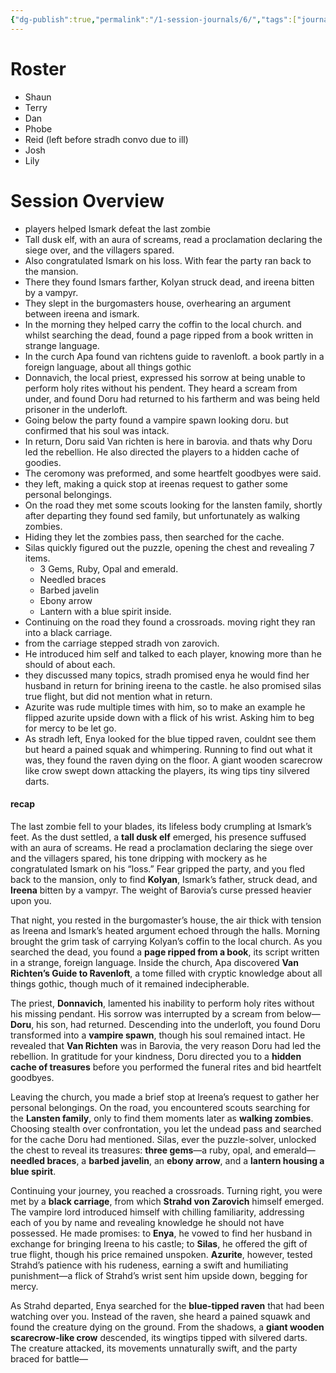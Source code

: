 ```yaml
---
{"dg-publish":true,"permalink":"/1-session-journals/6/","tags":["journal"]}
---
```





# Roster 
- Shaun 
- Terry 
- Dan 
- Phobe 
- Reid (left before stradh convo due to ill) 
- Josh 
- Lily 

# Session Overview
- players helped Ismark defeat the last zombie 
- Tall dusk elf, with an aura of screams, read a proclamation declaring the siege over, and the villagers spared. 
- Also congratulated Ismark on his loss. With fear the party ran back to the mansion. 
- There they found Ismars farther, Kolyan struck dead, and ireena bitten by a vampyr. 
- They slept in the burgomasters house, overhearing an argument between ireena and ismark. 
- In the morning they helped carry the coffin to the local church. and whilst searching the dead, found a page ripped from a book written in strange language.
- In the curch Apa found van richtens guide to ravenloft. a book partly in a foreign language, about all things gothic
- Donnavich, the local priest, expressed his sorrow at being unable to perform holy rites without his pendent. They heard a scream from under, and found Doru had returned to his fartherm and was being held prisoner in the underloft. 
- Going below the party found a vampire spawn looking doru. but confirmed that his soul was intack. 
- In return, Doru said Van richten is here in barovia. and thats why Doru led the rebellion. He also directed the players to a hidden cache of goodies. 
- The ceromony was preformed, and some heartfelt goodbyes were said. 
- they left, making a quick stop at ireenas request to gather some personal belongings. 
- On the road they met some scouts looking for the lansten family, shortly after departing they found sed family, but unfortunately as walking zombies. 
- Hiding they let the zombies pass, then searched for the cache. 
- Silas quickly figured out the puzzle, opening the chest and revealing 7 items. 
	- 3 Gems, Ruby, Opal and emerald. 
	- Needled braces 
	- Barbed javelin 
	- Ebony arrow 
	- Lantern with a blue spirit inside. 
- Continuing on the road they found a crossroads. moving right they ran into a black carriage. 
- from the carriage stepped stradh von zarovich. 
- He introduced him self and talked to each player, knowing more than he should of about each. 
- they discussed many topics, stradh promised enya he would find her husband in return for brining ireena to the castle. he also promised silas true flight, but did not mention what in return. 
- Azurite was rude multiple times with him, so to make an example he flipped azurite upside down with a flick of his wrist. Asking him to beg for mercy to be let go. 
- As stradh left, Enya looked for the blue tipped raven, couldnt see them but heard a pained squak and whimpering. Running to find out what it was, they found the raven dying on the floor. A giant wooden scarecrow like crow swept down attacking the players, its wing tips tiny silvered darts. 

#### recap
The last zombie fell to your blades, its lifeless body crumpling at Ismark’s feet. As the dust settled, a **tall dusk elf** emerged, his presence suffused with an aura of screams. He read a proclamation declaring the siege over and the villagers spared, his tone dripping with mockery as he congratulated Ismark on his “loss.” Fear gripped the party, and you fled back to the mansion, only to find **Kolyan**, Ismark’s father, struck dead, and **Ireena** bitten by a vampyr. The weight of Barovia’s curse pressed heavier upon you.

That night, you rested in the burgomaster’s house, the air thick with tension as Ireena and Ismark’s heated argument echoed through the halls. Morning brought the grim task of carrying Kolyan’s coffin to the local church. As you searched the dead, you found a **page ripped from a book**, its script written in a strange, foreign language. Inside the church, Apa discovered **Van Richten’s Guide to Ravenloft**, a tome filled with cryptic knowledge about all things gothic, though much of it remained indecipherable.

The priest, **Donnavich**, lamented his inability to perform holy rites without his missing pendant. His sorrow was interrupted by a scream from below—**Doru**, his son, had returned. Descending into the underloft, you found Doru transformed into a **vampire spawn**, though his soul remained intact. He revealed that **Van Richten** was in Barovia, the very reason Doru had led the rebellion. In gratitude for your kindness, Doru directed you to a **hidden cache of treasures** before you performed the funeral rites and bid heartfelt goodbyes.

Leaving the church, you made a brief stop at Ireena’s request to gather her personal belongings. On the road, you encountered scouts searching for the **Lansten family**, only to find them moments later as **walking zombies**. Choosing stealth over confrontation, you let the undead pass and searched for the cache Doru had mentioned. Silas, ever the puzzle-solver, unlocked the chest to reveal its treasures: **three gems**—a ruby, opal, and emerald—**needled braces**, a **barbed javelin**, an **ebony arrow**, and a **lantern housing a blue spirit**.

Continuing your journey, you reached a crossroads. Turning right, you were met by a **black carriage**, from which **Strahd von Zarovich** himself emerged. The vampire lord introduced himself with chilling familiarity, addressing each of you by name and revealing knowledge he should not have possessed. He made promises: to **Enya**, he vowed to find her husband in exchange for bringing Ireena to his castle; to **Silas**, he offered the gift of true flight, though his price remained unspoken. **Azurite**, however, tested Strahd’s patience with his rudeness, earning a swift and humiliating punishment—a flick of Strahd’s wrist sent him upside down, begging for mercy.

As Strahd departed, Enya searched for the **blue-tipped raven** that had been watching over you. Instead of the raven, she heard a pained squawk and found the creature dying on the ground. From the shadows, a **giant wooden scarecrow-like crow** descended, its wingtips tipped with silvered darts. The creature attacked, its movements unnaturally swift, and the party braced for battle—